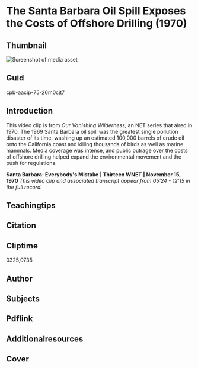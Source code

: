 # The Santa Barbara Oil Spill Exposes the Costs of Offshore Drilling (1970)

## Thumbnail

![Screenshot of media asset](https://s3.amazonaws.com/americanarchive.org/primary_source_sets/03-75-26m0cjt7.jpg "Screenshot media asset")

## Guid
cpb-aacip-75-26m0cjt7

## Introduction

This video clip is from _Our Vanishing Wilderness_, an NET series that aired in 1970. The 1969 Santa Barbara oil spill was the greatest single pollution disaster of its time, washing up an estimated 100,000 barrels of crude oil onto the California coast and killing thousands of birds as well as marine mammals. Media coverage was intense, and public outrage over the costs of offshore drilling helped expand the environmental movement and the push for regulations.

<b>Santa Barbara: Everybody's Mistake</b>
<b>| Thirteen WNET | November 15, 1970 </b>
<i>This video clip and associated transcript appear from 05:24 - 12:15 in the full record.</i>

## Teachingtips

## Citation

## Cliptime

0325,0735

## Author
## Subjects
## Pdflink
## Additionalresources
## Cover

